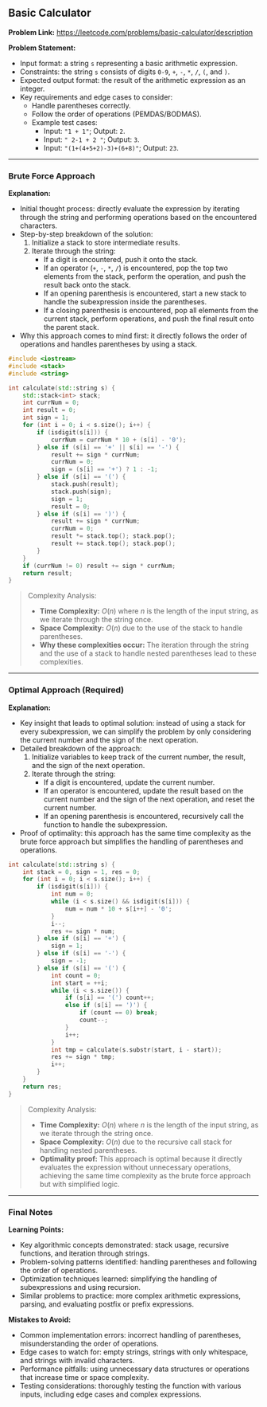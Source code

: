 ## Basic Calculator

**Problem Link:** https://leetcode.com/problems/basic-calculator/description

**Problem Statement:**
- Input format: a string `s` representing a basic arithmetic expression.
- Constraints: the string `s` consists of digits `0-9`, `+`, `-`, `*`, `/`, `(`, and `)`.
- Expected output format: the result of the arithmetic expression as an integer.
- Key requirements and edge cases to consider:
  - Handle parentheses correctly.
  - Follow the order of operations (PEMDAS/BODMAS).
  - Example test cases:
    - Input: `"1 + 1"`; Output: `2`.
    - Input: `" 2-1 + 2 "`; Output: `3`.
    - Input: `"(1+(4+5+2)-3)+(6+8)"`; Output: `23`.

---

### Brute Force Approach

**Explanation:**
- Initial thought process: directly evaluate the expression by iterating through the string and performing operations based on the encountered characters.
- Step-by-step breakdown of the solution:
  1. Initialize a stack to store intermediate results.
  2. Iterate through the string:
     - If a digit is encountered, push it onto the stack.
     - If an operator (`+`, `-`, `*`, `/`) is encountered, pop the top two elements from the stack, perform the operation, and push the result back onto the stack.
     - If an opening parenthesis is encountered, start a new stack to handle the subexpression inside the parentheses.
     - If a closing parenthesis is encountered, pop all elements from the current stack, perform operations, and push the final result onto the parent stack.
- Why this approach comes to mind first: it directly follows the order of operations and handles parentheses by using a stack.

```cpp
#include <iostream>
#include <stack>
#include <string>

int calculate(std::string s) {
    std::stack<int> stack;
    int currNum = 0;
    int result = 0;
    int sign = 1;
    for (int i = 0; i < s.size(); i++) {
        if (isdigit(s[i])) {
            currNum = currNum * 10 + (s[i] - '0');
        } else if (s[i] == '+' || s[i] == '-') {
            result += sign * currNum;
            currNum = 0;
            sign = (s[i] == '+') ? 1 : -1;
        } else if (s[i] == '(') {
            stack.push(result);
            stack.push(sign);
            sign = 1;
            result = 0;
        } else if (s[i] == ')') {
            result += sign * currNum;
            currNum = 0;
            result *= stack.top(); stack.pop();
            result += stack.top(); stack.pop();
        }
    }
    if (currNum != 0) result += sign * currNum;
    return result;
}
```

> Complexity Analysis:
> - **Time Complexity:** $O(n)$ where $n$ is the length of the input string, as we iterate through the string once.
> - **Space Complexity:** $O(n)$ due to the use of the stack to handle parentheses.
> - **Why these complexities occur:** The iteration through the string and the use of a stack to handle nested parentheses lead to these complexities.

---

### Optimal Approach (Required)

**Explanation:**
- Key insight that leads to optimal solution: instead of using a stack for every subexpression, we can simplify the problem by only considering the current number and the sign of the next operation.
- Detailed breakdown of the approach:
  1. Initialize variables to keep track of the current number, the result, and the sign of the next operation.
  2. Iterate through the string:
     - If a digit is encountered, update the current number.
     - If an operator is encountered, update the result based on the current number and the sign of the next operation, and reset the current number.
     - If an opening parenthesis is encountered, recursively call the function to handle the subexpression.
- Proof of optimality: this approach has the same time complexity as the brute force approach but simplifies the handling of parentheses and operations.

```cpp
int calculate(std::string s) {
    int stack = 0, sign = 1, res = 0;
    for (int i = 0; i < s.size(); i++) {
        if (isdigit(s[i])) {
            int num = 0;
            while (i < s.size() && isdigit(s[i])) {
                num = num * 10 + s[i++] - '0';
            }
            i--;
            res += sign * num;
        } else if (s[i] == '+') {
            sign = 1;
        } else if (s[i] == '-') {
            sign = -1;
        } else if (s[i] == '(') {
            int count = 0;
            int start = ++i;
            while (i < s.size()) {
                if (s[i] == '(') count++;
                else if (s[i] == ')') {
                    if (count == 0) break;
                    count--;
                }
                i++;
            }
            int tmp = calculate(s.substr(start, i - start));
            res += sign * tmp;
            i++;
        }
    }
    return res;
}
```

> Complexity Analysis:
> - **Time Complexity:** $O(n)$ where $n$ is the length of the input string, as we iterate through the string once.
> - **Space Complexity:** $O(n)$ due to the recursive call stack for handling nested parentheses.
> - **Optimality proof:** This approach is optimal because it directly evaluates the expression without unnecessary operations, achieving the same time complexity as the brute force approach but with simplified logic.

---

### Final Notes

**Learning Points:**
- Key algorithmic concepts demonstrated: stack usage, recursive functions, and iteration through strings.
- Problem-solving patterns identified: handling parentheses and following the order of operations.
- Optimization techniques learned: simplifying the handling of subexpressions and using recursion.
- Similar problems to practice: more complex arithmetic expressions, parsing, and evaluating postfix or prefix expressions.

**Mistakes to Avoid:**
- Common implementation errors: incorrect handling of parentheses, misunderstanding the order of operations.
- Edge cases to watch for: empty strings, strings with only whitespace, and strings with invalid characters.
- Performance pitfalls: using unnecessary data structures or operations that increase time or space complexity.
- Testing considerations: thoroughly testing the function with various inputs, including edge cases and complex expressions.
